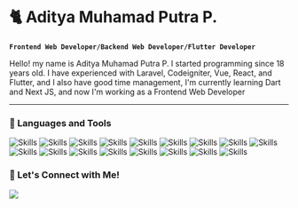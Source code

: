 # 🐈 Aditya Muhamad Putra P.

**`Frontend Web Developer/Backend Web Developer/Flutter Developer`**

Hello! my name is Aditya Muhamad Putra P. I started programming since 18 years old. I have experienced with Laravel, Codeigniter, Vue, React, and Flutter, and I also have good time management, I'm currently learning Dart and Next JS, and now I'm working as a Frontend Web Developer

---

### 🧰 Languages and Tools
<p>
  <img src="https://img.shields.io/badge/html-E34F26.svg?style=for-the-badge&logo=html5&logoColor=white" alt="Skills">
  <img src="https://img.shields.io/badge/css-1572B6.svg?style=for-the-badge&logo=css3&logoColor=white" alt="Skills">
  <img src="https://img.shields.io/badge/javascript-F7DF1E.svg?style=for-the-badge&logo=javascript&logoColor=white" alt="Skills">
  <img src="https://img.shields.io/badge/jquery-0769AD.svg?style=for-the-badge&logo=jquery&logoColor=white" alt="Skills">
  <img src="https://img.shields.io/badge/bootstrap-7952B3.svg?style=for-the-badge&logo=bootstrap&logoColor=white" alt="Skills">
  <img src="https://img.shields.io/badge/tailwindcss-06B6D4.svg?style=for-the-badge&logo=tailwindcss&logoColor=white" alt="Skills">
  <img src="https://img.shields.io/badge/sass-CC6699.svg?style=for-the-badge&logo=sass&logoColor=white" alt="Skills">
  <img src="https://img.shields.io/badge/react-61DAFB.svg?style=for-the-badge&logo=react&logoColor=white" alt="Skills">
  <img src="https://img.shields.io/badge/next-000000.svg?style=for-the-badge&logo=nextdotjs&logoColor=white" alt="Skills">
  <img src="https://img.shields.io/badge/vue-4FC08D.svg?style=for-the-badge&logo=vuedotjs&logoColor=white" alt="Skills">
  <img src="https://img.shields.io/badge/vuetify-1867C0.svg?style=for-the-badge&logo=vuetify&logoColor=white" alt="Skills">
  <img src="https://img.shields.io/badge/laravel-FF2D20.svg?style=for-the-badge&logo=laravel&logoColor=white" alt="Skills">
  <img src="https://img.shields.io/badge/redis-DC382D.svg?style=for-the-badge&logo=redis&logoColor=white" alt="Skills">
  <img src="https://img.shields.io/badge/codeigniter-EF4223.svg?style=for-the-badge&logo=codeigniter&logoColor=white" alt="Skills">
  <img src="https://img.shields.io/badge/firebase-FFCA28.svg?style=for-the-badge&logo=firebase&logoColor=white" alt="Skills">
  <img src="https://img.shields.io/badge/flutter-02569B.svg?style=for-the-badge&logo=flutter&logoColor=white" alt="Skills">
  <img src="https://img.shields.io/badge/figma-F24E1EB.svg?style=for-the-badge&logo=figma&logoColor=white" alt="Skills">
</p>

### 👋 Let's Connect with Me!

<p align="left">
  <a href="https://linkedin.com/in/aditya-muhamad-putra-p" rel="nofollow">
    <img src="https://cdn.jsdelivr.net/gh/devicons/devicon/icons/linkedin/linkedin-original.svg" />
  </a>
  <a href="https://instagram.com/dittmptrr27" rel="nofollow">
    
  </a>
</p>
